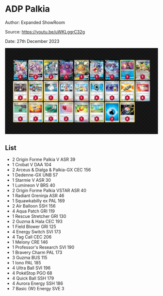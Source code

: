 # ADP Palkia

Author: Expanded ShowRoom

Source: <https://youtu.be/uWKLggrC32g>

Date: 27th December 2023

![decklist](../../images/PAR/ADP%20Palkia/1-%20ADP%20Palkia.png)

## List

* 2 Origin Forme Palkia V ASR 39
* 1 Crobat V DAA 104
* 2 Arceus & Dialga & Palkia-GX CEC 156
* 1 Dedenne-GX UNB 57
* 1 Starmie V ASR 30
* 1 Lumineon V BRS 40
* 2 Origin Forme Palkia VSTAR ASR 40
* 1 Radiant Greninja ASR 46
* 1 Squawkabilly ex PAL 169
* 2 Air Balloon SSH 156
* 4 Aqua Patch GRI 119
* 1 Rescue Stretcher GRI 130
* 2 Guzma & Hala CEC 193
* 1 Field Blower GRI 125
* 4 Energy Switch SVI 173
* 4 Tag Call CEC 206
* 1 Melony CRE 146
* 1 Professor's Research SVI 190
* 1 Bravery Charm PAL 173
* 3 Guzma BUS 115
* 1 Iono PAL 185
* 4 Ultra Ball SVI 196
* 4 PokéStop PGO 68
* 4 Quick Ball SSH 179
* 4 Aurora Energy SSH 186
* 7 Basic {W} Energy SVE 3
